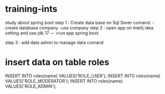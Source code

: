 # training-ints


study about spring boot
step 1 : Create data base on Sql Sever  comand:
-create database company
-use company
step 2 : open app on intelij idea  setting and use jdk 17
 -- >run app spring boot

step 3 : add data admin to manage data comand
# insert data on table roles
INSERT INTO roles(name) VALUES('ROLE_USER');
INSERT INTO roles(name) VALUES('ROLE_MODERATOR');
INSERT INTO roles(name) VALUES('ROLE_ADMIN');

